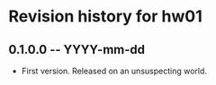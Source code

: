 # Revision history for hw01

## 0.1.0.0 -- YYYY-mm-dd

* First version. Released on an unsuspecting world.
